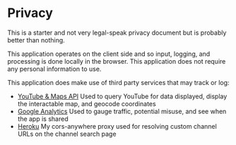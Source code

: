 # Privacy

This is a starter and not very legal-speak privacy document but is probably better than nothing.

This application operates on the client side and so input, logging, and processing is done locally in the browser. 
This application does not require any personal information to use.

This application does make use of third party services that may track or log:

- [YouTube & Maps API](https://policies.google.com/privacy) Used to query YouTube for data displayed, display the interactable map, and geocode coordinates
- [Google Analytics](https://policies.google.com/privacy) Used to gauge traffic, potential misuse, and see when the app is shared
- [Heroku](https://www.heroku.com/policy/security) My cors-anywhere proxy used for resolving custom channel URLs on the channel search page
